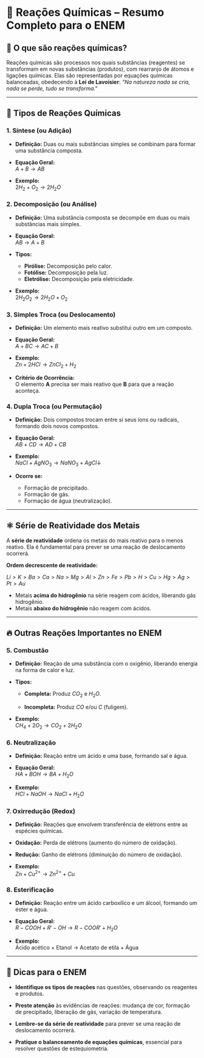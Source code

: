 # 🧪 Reações Químicas – Resumo Completo para o ENEM

## 📌 O que são reações químicas?

Reações químicas são processos nos quais substâncias (reagentes) se transformam em novas substâncias (produtos), com rearranjo de átomos e ligações químicas. Elas são representadas por equações químicas balanceadas, obedecendo à **Lei de Lavoisier**: _"Na natureza nada se cria, nada se perde, tudo se transforma."_

---

## 🔄 Tipos de Reações Químicas

### 1. **Síntese (ou Adição)**

- **Definição:** Duas ou mais substâncias simples se combinam para formar uma substância composta.
    
- **Equação Geral:**  
    $A + B \rightarrow AB$
    
- **Exemplo:**  
    $2H_2 + O_2 \rightarrow 2H_2O$
    

### 2. **Decomposição (ou Análise)**

- **Definição:** Uma substância composta se decompõe em duas ou mais substâncias mais simples.
    
- **Equação Geral:**  
    $AB \rightarrow A + B$
    
- **Tipos:**
    - **Pirólise:** Decomposição pelo calor.
    - **Fotólise:** Decomposição pela luz.
    - **Eletrólise:** Decomposição pela eletricidade.

- **Exemplo:**  
    $2H_2O_2 \rightarrow 2H_2O + O_2$
    

### 3. **Simples Troca (ou Deslocamento)**

- **Definição:** Um elemento mais reativo substitui outro em um composto.
    
- **Equação Geral:**  
    $A + BC \rightarrow AC + B$
    
- **Exemplo:**  
    $Zn + 2HCl \rightarrow ZnCl_2 + H_2$
    
- **Critério de Ocorrência:**  
    O elemento **A** precisa ser mais reativo que **B** para que a reação aconteça.
    
### 4. **Dupla Troca (ou Permutação)**

- **Definição:** Dois compostos trocam entre si seus íons ou radicais, formando dois novos compostos.
    
- **Equação Geral:**  
    $AB + CD \rightarrow AD + CB$
    
- **Exemplo:**  
    $NaCl + AgNO_3 \rightarrow NaNO_3 + AgCl\downarrow$
    
- **Ocorre se:**
    
    - Formação de precipitado.
    - Formação de gás.
    - Formação de água (neutralização).

---

## ⚛️ Série de Reatividade dos Metais

A **série de reatividade** ordena os metais do mais reativo para o menos reativo. Ela é fundamental para prever se uma reação de deslocamento ocorrerá.

**Ordem decrescente de reatividade:**

$Li > K > Ba > Ca > Na > Mg > Al > Zn > Fe > Pb > H > Cu > Hg > Ag > Pt > Au$

- Metais **acima do hidrogênio** na série reagem com ácidos, liberando gás hidrogênio.
- Metais **abaixo do hidrogênio** não reagem com ácidos.

---

## 🔥 Outras Reações Importantes no ENEM

### 5. **Combustão**

- **Definição:** Reação de uma substância com o oxigênio, liberando energia na forma de calor e luz.
    
- **Tipos:**
    
    - **Completa:** Produz $CO_2$ e $H_2O$.
        
    - **Incompleta:** Produz $CO$ e/ou $C$ (fuligem).
        
- **Exemplo:**  
    $CH_4 + 2O_2 \rightarrow CO_2 + 2H_2O$
    

### 6. **Neutralização**

- **Definição:** Reação entre um ácido e uma base, formando sal e água.
    
- **Equação Geral:**  
    $HA + BOH \rightarrow BA + H_2O$
    
- **Exemplo:**  
    $HCl + NaOH \rightarrow NaCl + H_2O$
    

### 7. **Oxirredução (Redox)**

- **Definição:** Reações que envolvem transferência de elétrons entre as espécies químicas.
- **Oxidação:** Perda de elétrons (aumento do número de oxidação).
- **Redução:** Ganho de elétrons (diminuição do número de oxidação).
    
- **Exemplo:**  
    $Zn + Cu^{2+} \rightarrow Zn^{2+} + Cu$
    

### 8. **Esterificação**

- **Definição:** Reação entre um ácido carboxílico e um álcool, formando um éster e água.
    
- **Equação Geral:**  
    $R-COOH + R'-OH \rightarrow R-COOR' + H_2O$
    
- **Exemplo:**  
    Ácido acético + Etanol $\rightarrow$ Acetato de etila + Água
    

---

## 🧠 Dicas para o ENEM

- **Identifique os tipos de reações** nas questões, observando os reagentes e produtos.
    
- **Preste atenção** às evidências de reações: mudança de cor, formação de precipitado, liberação de gás, variação de temperatura.
    
- **Lembre-se da série de reatividade** para prever se uma reação de deslocamento ocorrerá.
    
- **Pratique o balanceamento de equações químicas**, essencial para resolver questões de estequiometria.